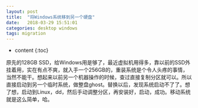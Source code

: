 ```yaml
---
layout: post
title:  "将Windows系统移到另一个硬盘"
date:   2018-03-29 15:51:01
categories: desktop windows
tags: migration
---
```


* content
{:toc}

原先的128GB SSD，给Windows用是够了，最近虚拟机用得多，靠以前的SSD外挂着用，实在有点不爽，就入手一个256GB的，重装系统是个令人头疼的事情，当然不能干。想起来以前另一个机器操作的时候，查过直接复制分区就可以。所以直接启动到另一个临时系统，做整盘ghost。替换以后，发现系统启动不了了。想了想，启动到Linux，dd，然后手动调整分区，再安装好，启动，成功。移动系统就是这么简单，哈。